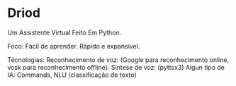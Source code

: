 # Driod
 Um Assistente Virtual Feito Em Python.

Foco:
    Fácil de aprender.
    Rápido e expansível.

Técnologias:
    Reconhecimento de voz: (Google para reconhecimento online, vosk para reconhecimento offline).
    Síntese de voz: (pyttsx3)
    Algun tipo de IA: Commands, NLU (classificação de texto)